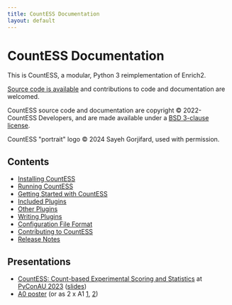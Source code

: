 ```yaml
---
title: CountESS Documentation
layout: default
---
```


# CountESS Documentation

This is CountESS, a modular, Python 3 reimplementation of Enrich2.

[Source code is available](https://github.com/CountESS-Project/CountESS)
and contributions to code and documentation are welcomed.

CountESS source code and documentation are copyright &copy; 2022- CountESS Developers,
and are made available under a [BSD 3-clause license](license/).

CountESS "portrait" logo &copy; 2024 Sayeh Gorjifard, used with permission.

## Contents

* [Installing CountESS](installing-countess/)
* [Running CountESS](running-countess/)
* [Getting Started with CountESS](getting-started/)
* [Included Plugins](included-plugins/)
* [Other Plugins](other-plugins/)
* [Writing Plugins](writing-plugins/)
* [Configuration File Format](config-file-format/)
* [Contributing to CountESS](contributing/)
* [Release Notes](release-notes/)

## Presentations

* [CountESS: Count-based Experimental Scoring and Statistics](https://www.youtube.com/watch?v=JzU6cbvZ0a0) at [PyConAU 2023](https://2023.pycon.org.au/) ([slides](https://nick.zoic.org/talk/pycon2023/countess/))
* [A0 poster](pdf/poster-a0.pdf) (or as 2 x A1 [1](pdf/poster-1.pdf), [2](pdf/poster-2.pdf))
